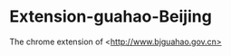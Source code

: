 Extension-guahao-Beijing
========================

The chrome extension of &lt;http://www.bjguahao.gov.cn>
